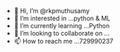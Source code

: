 - 👋 Hi, I’m @rkpmuthusamy
- 👀 I’m interested in ...python & ML
- 🌱 I’m currently learning ...Python
- 💞️ I’m looking to collaborate on ...
- 📫 How to reach me ...729990237

<!---
rkpmuthusamy/rkpmuthusamy is a ✨ special ✨ repository because its `README.md` (this file) appears on your GitHub profile.
You can click the Preview link to take a look at your changes.
--->
